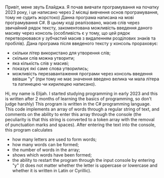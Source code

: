 Привіт, мене звуть Елайджа.
Я почав вивчати програмування на початку 2023 року, і це написано через 2 місяці вивчення основ програмування, тому не судить жорстоко)
Данна програма написана на мові програмування C#.
В цьому коді реалізовано, масив слів через звичайний рядок тексту, закоментована можливість введення даного масиву через консоль (особливість є у тому, що цей рядок перетворювався у зубчастий масив з видаленням розділових знаків та пробілів). Дана програма після введеного тексту у консоль прораховує:
- скільки літер використано для утворення слів;
- скільки слів можна утворити;
- яка кількість слів у масиві;
- показує які саме слова утворились;
- можливість перезавантаження програми через консоль введення ввівши "у" (при тому не має значення введено велика чи мала літера та латинецею чи кирилецею написано).

Hi, my name is Elijah.
I started studying programming in early 2023 and this is written after 2 months of learning the basics of programming, so don't judge harshly)
This program is written in the C# programming language.
This code implements an array of words through a regular string of text, and comments on the ability to enter this array through the console (the peculiarity is that this string is converted to a token array with the removal of punctuation marks and spaces). After entering the text into the console, this program calculates
- how many letters are used to form words;
- how many words can be formed;
- the number of words in the array;
- shows which words have been formed;
- the ability to restart the program through the input console by entering "y" (it does not matter whether the letter is uppercase or lowercase and whether it is written in Latin or Cyrillic).
